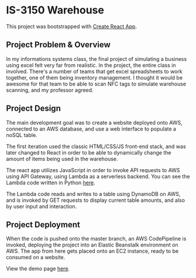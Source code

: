 # IS-3150 Warehouse

This project was bootstrapped with [Create React App](https://github.com/facebook/create-react-app).

## Project Problem & Overview

In my informations systems class, the final project of simulating a business using excel
felt very far from realistic. In the project, the entire class in involved. There's a number of teams that get excel spreadsheets to work together, one of them being inventory management. I thought
it would be awesome for that team to be able to scan NFC tags to simulate warehouse scanning, and
my professor agreed.

## Project Design

The main development goal was to create a website deployed onto AWS, connected to an AWS database, and
use a web interface to populate a noSQL table.

The first iteration used the classic HTML/CSS/JS front-end stack, and was later changed to React
in order to be able to dynamically change the amount of items being used in the warehouse.

The react app utilizes JavaScript in order to invoke API requests to AWS using API Gateway, using Lambda
as a serverless backend. You can see the Lambda code written in Python [here](https://github.com/MarcAldrichBrophy/IS-3150-Lambda).

The Lambda code reads and writes to a table using DynamoDB on AWS, and is invoked by GET requests to
display current table amounts, and also by user input and interaction.

## Project Deployment

When the code is pushed onto the master branch, an AWS CodePipeline is invoked, deploying the project
into an Elastic Beanstalk environment on AWS. The app from here gets placed onto an EC2 instance, ready
to be consumed on a website.

View the demo page [here](https://3150warehouse.com).